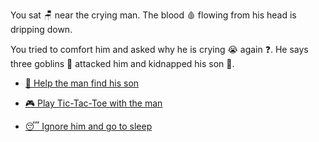  You sat 🪑 near the crying man. The blood 🩸 flowing from his head is dripping down.

 You tried to comfort him and asked why he is crying 😭 again ❓. He says three goblins 👺 attacked him and kidnapped his son 👦.

- [🔎 Help the man find his son](1-BA.md)

- [🎮 Play Tic-Tac-Toe with the man](1-BB.md)

- [😴 Ignore him and go to sleep](1-BC.md)